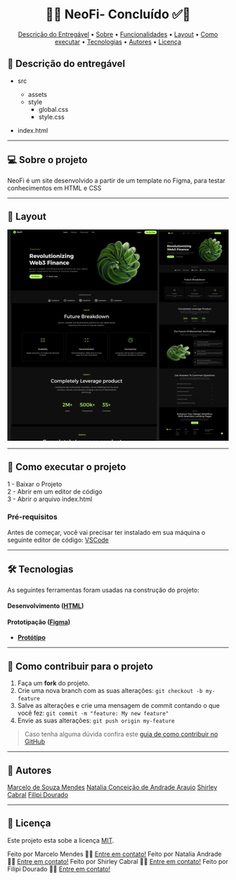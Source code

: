 <!-- MODELO PROJETO FINALIZADO -->
<h1 align="center"> 
	  🚀✅ NeoFi- Concluído ✅🚀
</h1>

<!-- ---------------------------------------------------------------------- -->

<!-- MODELO MENU DE NAVEGAÇÃO -->
<p align="center">
 <a href="#-Descrição-do-entregável">Descrição do Entregável</a> •
 <a href="#-sobre-o-projeto">Sobre</a> •
 <a href="#-funcionalidades">Funcionalidades</a> •
 <a href="#-layout">Layout</a> • 
 <a href="#-como-executar-o-projeto">Como executar</a> • 
 <a href="#-tecnologias">Tecnologias</a> • 
 <a href="#-autores">Autores</a> • 
 <a href="#user-content--licença">Licença</a>
</p>

<!-- ---------------------------------------------------------------------- -->

<!-- MODELO DE DESCRIÇÃO -->
## 📄 Descrição do entregável

<!-- EXEMPLO DE DESCRIÇÃO DE UM PROJETO: -->
- src
  - assets
  - style
    - global.css
    - style.css
    
- index.html 

---

<!-- ---------------------------------------------------------------------- -->

<!-- MODELO DESCRIÇÃO SOBRE O PROJETO: -->
## 💻 Sobre o projeto

<!-- EXPLICA O MOTIVO DO PROJETO -->
NeoFi é um site desenvolvido a partir de um template no Figma, para testar conhecimentos em HTML e CSS

---

<!-- ---------------------------------------------------------------------- -->

<!-- EXEMPLO DE LAYOUT: -->
## 🎨 Layout

<!-- AQUI VOCÊ PASSA O CAMINHO DA IMAGEM -->
![Mobile1](https://github.com/fdouraado/NeoFi/blob/main/src/assets/img/thumbnail-neofi.png)

---

<!-- ---------------------------------------------------------------------- -->

<!-- MODELO DE COMO EXECUTAR O PROJETO -->
## 🚀 Como executar o projeto

1 - Baixar o Projeto <br>
2 - Abrir em um editor de código<br>
3 - Abrir o arquivo index.html

<!-- ---------------------------------------------------------------------- -->

<!-- MODELO DE PRÉ REQUISITOS -->
### Pré-requisitos

Antes de começar, você vai precisar ter instalado em sua máquina o seguinte editor de código:
[VSCode](https://code.visualstudio.com/)

---

<!-- ---------------------------------------------------------------------- -->

<!-- MODELO DE TECNOLOGIAS -->
## 🛠 Tecnologias

As seguintes ferramentas foram usadas na construção do projeto:

#### **Desenvolvimento**  ([HTML](https://reactjs.org/)) 


#### **Prototipação** ([Figma](https://www.figma.com/))

- **[Protótipo](https://www.figma.com/design/RTzbly8hWLb7g37KAUHLsT/Projeto-NeoFi?node-id=0-1&p=f&t=PW842rywn7tJlIdO-0)**

---

<!-- ---------------------------------------------------------------------- -->

<!-- MODELO DE COMO CONTRIBUIR PARA O PROJETO -->
## 💪 Como contribuir para o projeto

1. Faça um **fork** do projeto.
2. Crie uma nova branch com as suas alterações: `git checkout -b my-feature`
3. Salve as alterações e crie uma mensagem de commit contando o que você fez: `git commit -m "feature: My new feature"`
4. Envie as suas alterações: `git push origin my-feature`
> Caso tenha alguma dúvida confira este [guia de como contribuir no GitHub](./CONTRIBUTING.md)

---

<!-- ---------------------------------------------------------------------- -->

<!-- MODELO DE AUTOR-->
## 🦸 Autores

<a href="https://br.linkedin.com/in/marcelo-mendes-4b399b1b0">
Marcelo de Souza Mendes</a>
<a href="https://www.linkedin.com/in/natalia-araujo-913128277">
Natalia Conceição de Andrade Araujo</a>
<a href="https://www.linkedin.com/in/shirley-cabral-3404a1357">
Shirley Cabral</a>
<a href="https://www.linkedin.com/in/filipi-dourado-7732632b6">
Filipi Dourado</a>

---

<!-- ---------------------------------------------------------------------- -->

<!-- MODELO DE LICENÇA -->
## 📝 Licença

Este projeto esta sobe a licença [MIT](./LICENSE).

Feito por Marcelo Mendes 👋🏽 [Entre em contato!](https://br.linkedin.com/in/marcelo-mendes-4b399b1b0)
Feito por Natalia Andrade 👋🏽 [Entre em contato!](https://www.linkedin.com/in/natalia-araujo-913128277)
Feito por Shirley Cabral 👋🏽 [Entre em contato!](https://www.linkedin.com/in/shirley-cabral-3404a1357)
Feito por Filipi Dourado 👋🏽 [Entre em contato!](https://www.linkedin.com/in/filipi-dourado-7732632b6)
